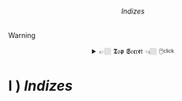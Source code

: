 ###### <div align="center"> Indizes </div>
 
> [!WARNING]
> <details>  
>  <summary align="center"> 👉🏼 𝕿𝔬𝖕 𝕾𝔢𝖈𝔯𝖊𝔱 👈🏼 🖱️<sup><sub>click</sub></sup> </summary>  
>
> </details>

<!-- INDIZES -->

# **Ⅰ** ) ***Indizes***  
<div align="center"> 

</div>
